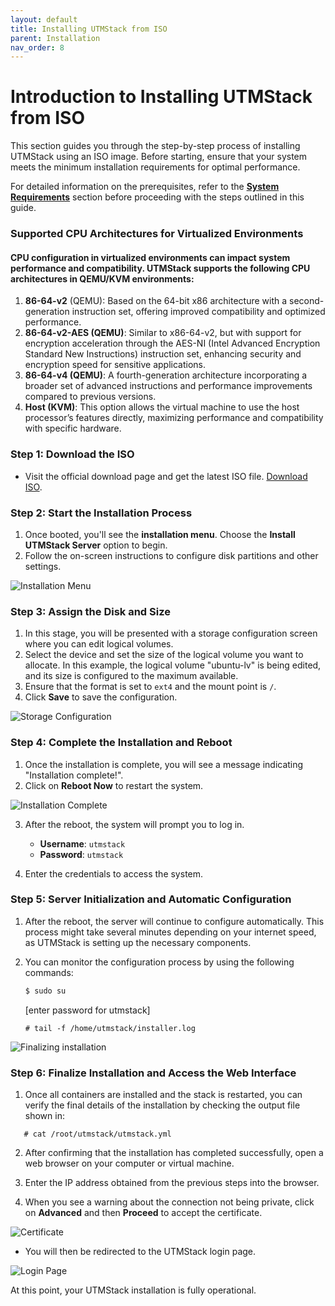 ```yaml
---
layout: default
title: Installing UTMStack from ISO 
parent: Installation
nav_order: 8
---
```


# Introduction to Installing UTMStack from ISO
This section guides you through the step-by-step process of installing UTMStack using an ISO image. Before starting, ensure that your system meets the minimum installation requirements for optimal performance. 

For detailed information on the prerequisites, refer to the **<a href="./SystemRequirements">System Requirements</a>** section before proceeding with the steps outlined in this guide.

### Supported CPU Architectures for Virtualized Environments

#### CPU configuration in virtualized environments can impact system performance and compatibility. UTMStack supports the following CPU architectures in QEMU/KVM environments:

1.	**86-64-v2** (QEMU): Based on the 64-bit x86 architecture with a second-generation instruction set, offering improved compatibility and optimized performance.
2. **86-64-v2-AES (QEMU)**: Similar to x86-64-v2, but with support for encryption acceleration through the AES-NI (Intel Advanced Encryption Standard New Instructions) instruction set, enhancing security and encryption speed for sensitive applications.
3. **86-64-v4 (QEMU)**: A fourth-generation architecture incorporating a broader set of advanced instructions and performance improvements compared to previous versions.
4. **Host (KVM)**: This option allows the virtual machine to use the host processor’s features directly, maximizing performance and compatibility with specific hardware.

### Step 1: Download the ISO
- Visit the official download page and get the latest ISO file. [Download ISO](https://utmstack.com/install/).

### Step 2: Start the Installation Process

1. Once booted, you'll see the **installation menu**. Choose the **Install UTMStack Server** option to begin.
2. Follow the on-screen instructions to configure disk partitions and other settings.

![Installation Menu](../Images/InstallIso/step1.png)

### Step 3: Assign the Disk and Size

1. In this stage, you will be presented with a storage configuration screen where you can edit logical volumes.
2. Select the device and set the size of the logical volume you want to allocate. In this example, the logical volume "ubuntu-lv" is being edited, and its size is configured to the maximum available.
3. Ensure that the format is set to `ext4` and the mount point is `/`.
4. Click **Save** to save the configuration.

![Storage Configuration](../Images/InstallIso/step2.png)

### Step 4: Complete the Installation and Reboot

1. Once the installation is complete, you will see a message indicating "Installation complete!".
2. Click on **Reboot Now** to restart the system.

![Installation Complete](../Images/InstallIso/step3.png)

3. After the reboot, the system will prompt you to log in.
   - **Username**: `utmstack`
   - **Password**: `utmstack`

4. Enter the credentials to access the system.

### Step 5: Server Initialization and Automatic Configuration

1. After the reboot, the server will continue to configure automatically. This process might take several minutes depending on your internet speed, as UTMStack is setting up the necessary components.

2. You can monitor the configuration process by using the following commands:
   ```bash
   $ sudo su
   ```
   [enter password for utmstack]
   ```
   # tail -f /home/utmstack/installer.log
   ```
![Finalizing installation](../Images/InstallIso/step5.png)

### Step 6: Finalize Installation and Access the Web Interface

1. Once all containers are installed and the stack is restarted, you can verify the final details of the installation by checking the output file shown in: 

```
   # cat /root/utmstack/utmstack.yml
```

2. After confirming that the installation has completed successfully, open a web browser on your computer or virtual machine.

3. Enter the IP address obtained from the previous steps into the browser. 

4. When you see a warning about the connection not being private, click on **Advanced** and then **Proceed** to accept the certificate.

![Certificate](../Images/InstallIso/step8.png)

- You will then be redirected to the UTMStack login page.

![Login Page](../Images/InstallIso/step10.png)

At this point, your UTMStack installation is fully operational.
